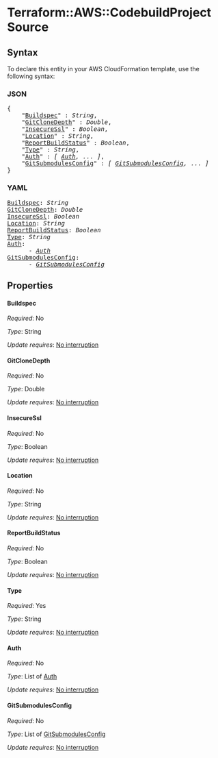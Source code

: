 # Terraform::AWS::CodebuildProject Source

## Syntax

To declare this entity in your AWS CloudFormation template, use the following syntax:

### JSON

<pre>
{
    "<a href="#buildspec" title="Buildspec">Buildspec</a>" : <i>String</i>,
    "<a href="#gitclonedepth" title="GitCloneDepth">GitCloneDepth</a>" : <i>Double</i>,
    "<a href="#insecuressl" title="InsecureSsl">InsecureSsl</a>" : <i>Boolean</i>,
    "<a href="#location" title="Location">Location</a>" : <i>String</i>,
    "<a href="#reportbuildstatus" title="ReportBuildStatus">ReportBuildStatus</a>" : <i>Boolean</i>,
    "<a href="#type" title="Type">Type</a>" : <i>String</i>,
    "<a href="#auth" title="Auth">Auth</a>" : <i>[ <a href="source-auth.md">Auth</a>, ... ]</i>,
    "<a href="#gitsubmodulesconfig" title="GitSubmodulesConfig">GitSubmodulesConfig</a>" : <i>[ <a href="source-gitsubmodulesconfig.md">GitSubmodulesConfig</a>, ... ]</i>
}
</pre>

### YAML

<pre>
<a href="#buildspec" title="Buildspec">Buildspec</a>: <i>String</i>
<a href="#gitclonedepth" title="GitCloneDepth">GitCloneDepth</a>: <i>Double</i>
<a href="#insecuressl" title="InsecureSsl">InsecureSsl</a>: <i>Boolean</i>
<a href="#location" title="Location">Location</a>: <i>String</i>
<a href="#reportbuildstatus" title="ReportBuildStatus">ReportBuildStatus</a>: <i>Boolean</i>
<a href="#type" title="Type">Type</a>: <i>String</i>
<a href="#auth" title="Auth">Auth</a>: <i>
      - <a href="source-auth.md">Auth</a></i>
<a href="#gitsubmodulesconfig" title="GitSubmodulesConfig">GitSubmodulesConfig</a>: <i>
      - <a href="source-gitsubmodulesconfig.md">GitSubmodulesConfig</a></i>
</pre>

## Properties

#### Buildspec

_Required_: No

_Type_: String

_Update requires_: [No interruption](https://docs.aws.amazon.com/AWSCloudFormation/latest/UserGuide/using-cfn-updating-stacks-update-behaviors.html#update-no-interrupt)

#### GitCloneDepth

_Required_: No

_Type_: Double

_Update requires_: [No interruption](https://docs.aws.amazon.com/AWSCloudFormation/latest/UserGuide/using-cfn-updating-stacks-update-behaviors.html#update-no-interrupt)

#### InsecureSsl

_Required_: No

_Type_: Boolean

_Update requires_: [No interruption](https://docs.aws.amazon.com/AWSCloudFormation/latest/UserGuide/using-cfn-updating-stacks-update-behaviors.html#update-no-interrupt)

#### Location

_Required_: No

_Type_: String

_Update requires_: [No interruption](https://docs.aws.amazon.com/AWSCloudFormation/latest/UserGuide/using-cfn-updating-stacks-update-behaviors.html#update-no-interrupt)

#### ReportBuildStatus

_Required_: No

_Type_: Boolean

_Update requires_: [No interruption](https://docs.aws.amazon.com/AWSCloudFormation/latest/UserGuide/using-cfn-updating-stacks-update-behaviors.html#update-no-interrupt)

#### Type

_Required_: Yes

_Type_: String

_Update requires_: [No interruption](https://docs.aws.amazon.com/AWSCloudFormation/latest/UserGuide/using-cfn-updating-stacks-update-behaviors.html#update-no-interrupt)

#### Auth

_Required_: No

_Type_: List of <a href="source-auth.md">Auth</a>

_Update requires_: [No interruption](https://docs.aws.amazon.com/AWSCloudFormation/latest/UserGuide/using-cfn-updating-stacks-update-behaviors.html#update-no-interrupt)

#### GitSubmodulesConfig

_Required_: No

_Type_: List of <a href="source-gitsubmodulesconfig.md">GitSubmodulesConfig</a>

_Update requires_: [No interruption](https://docs.aws.amazon.com/AWSCloudFormation/latest/UserGuide/using-cfn-updating-stacks-update-behaviors.html#update-no-interrupt)

